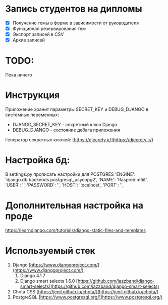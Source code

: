 # Запись студентов на дипломы

 - [x] Получение темы в форме в зависимости от руководителя
 - [x] Функционал резервирования тем
 - [x] Экспорт записей в CSV
 - [x] Архив записей

# TODO:
Пока ничего

# Инструкция
Приложение хранит параметры SECRET_KEY и DEBUG_DJANGO в системных переменных:
- DJANGO_SECRET_KEY - секретный ключ Django
- DEBUG_DJANGO - состояние дебага приложения

Генератор секретных ключей: [https://djecrety.ir/](https://djecrety.ir/)

# Настройка бд:
В settings.py прописать настройки для POSTGRES
'ENGINE': 'django.db.backends.postgresql_psycopg2',
'NAME': 'RaspredImfiit',
'USER': '',
'PASSWORD': '',
'HOST': 'localhost',
'PORT': '', <!--- По дефолту 5432 -->

# Дополнительная настройка на проде
https://learndjango.com/tutorials/django-static-files-and-templates

# Используемый стек
1. Django [https://www.djangoproject.com/](https://www.djangoproject.com/)
	1. Django 4.1.7
	2. Django smart selects 1.6.0 [https://github.com/jazzband/django-smart-selects](https://github.com/jazzband/django-smart-selects)
2. Chota CSS [https://jenil.github.io/chota/](https://jenil.github.io/chota/)
3. PostgreSQL [https://www.postgresql.org/](https://www.postgresql.org/)
